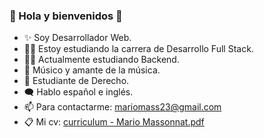 ### 🕺 Hola y bienvenidos 👋

- ✨ Soy Desarrollador Web. 
- 👨‍💻 Estoy estudiando la carrera de Desarrollo Full Stack. 
- 👷‍♂️ Actualmente estudiando Backend.
- 🎵 Músico y amante de la música.
- 📖 Estudiante de Derecho.
- 🗨 Hablo español e inglés.
- 📫 Para contactarme: mariomass23@gmail.com 
- 📋 Mi cv: [curriculum - Mario Massonnat.pdf](https://github.com/MarucoMass/MarucoMass/files/8694385/curriculum.-.Mario.Massonnat.pdf)
